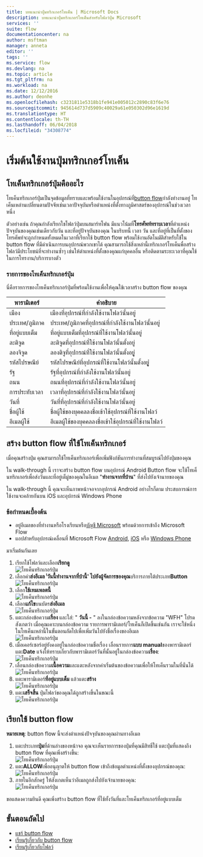 ```yaml
---
title: บทแนะนำปุ่มทริกเกอร์โทเค็น | Microsoft Docs
description: บทแนะนำปุ่มทริกเกอร์โทเค็นสำหรับโฟลว์ปุ่ม Microsoft
services: ''
suite: flow
documentationcenter: na
author: msftman
manager: anneta
editor: ''
tags: ''
ms.service: flow
ms.devlang: na
ms.topic: article
ms.tgt_pltfrm: na
ms.workload: na
ms.date: 12/12/2016
ms.author: deonhe
ms.openlocfilehash: c3231811e5318b1fe941e005012c2890c83f6e76
ms.sourcegitcommit: 945614d737d5909c40029a61e050302d96e1619d
ms.translationtype: HT
ms.contentlocale: th-TH
ms.lasthandoff: 06/04/2018
ms.locfileid: "34308774"
---
```

# <a name="get-started-with-button-trigger-tokens"></a>เริ่มต้นใช้งานปุ่มทริกเกอร์โทเค็น
## <a name="what-are-button-trigger-tokens"></a>โทเค็นทริกเกอร์ปุ่มคืออะไร
โทเค็นทริกเกอร์ปุ่มเป็นจุดข้อมูลที่ทราบและพร้อมใช้งานในอุปกรณ์ที่[button flow](introduction-to-button-flows.md)กำลังทำงานอยู่ โทเค็นเหล่านเปลี่ยนตามปัจจัยเช่นเวลาปัจจุบันหรือตำแหน่งที่ตั้งทางภูมิศาสตร์ของอุปกรณ์ในช่วงเวลาหนึ่ง  

ตัวอย่างเช่น ถ้าคุณกำลังเรียกใชโฟลว์ปุ่มบนสมาร์ทโฟน มีแนวโน้มที่**โทรศัพท์ทราบเวลา**ที่ตำแหน่งปัจจุบันของคุณเช่นเดียวกับวัน และที่อยู่ปัจจุบันของคุณ ในบริบทนี้ เวลา วัน และที่อยู่ที่เป็นที่ตั้งของโทรศัพท์จะถูกกำหนดทั้งหมดในเวลาที่เรียกใช้ button flow พร้อมใช้งานอัตโนมัติสำหรับใช้ใน button flow ที่มีดำเนินการบนอุปกรณ์พวกเขาได้ คุณสามารถใช้สิ่งเหล่านี้เทริกเกอร์โทเค็นพื่อสร้างโฟลว์มีประโยชน์ที่จะทำงานซ้ำๆ เช่นให้ตำแหน่งที่ตั้งของคุณแก่บุคคลอื่น หรือติดตามระยะเวลาที่คุณใช้ในการโทรงาน/บริการบางตัว

### <a name="list-of-button-trigger-tokens"></a>รายการของโทเค็นทริกเกอร์ปุ่ม
นี่คือรายการของโทเค็นทริกเกอร์ปุ่มที่พร้อมใช้งานเพื่อให้คุณใช้เวลาสร้าง button flow ของคุณ

| พารามิเตอร์ | คำอธิบาย |
| --- | --- |
| เมือง |เมืองที่อุปกรณ์ที่กำลังใช้งานโฟลว์นั้นอยู่ |
| ประเทศ/ภูมิภาค |ประเทศ/ภูมิภาคที่อุปกรณ์ที่กำลังใช้งานโฟลว์นั้นอยู่ |
| ที่อยู่แบบเต็ม |ที่อยู่แบบเต็มที่อุปกรณ์ที่ใช้งานโฟลว์นั้นอยู่ |
| ละติจูด |ละติจูดที่อุปกรณ์ที่ใช้งานโฟลว์นั้นตั้งอยู่ |
| ลองจิจูด |ลองติจูที่อุปกรณ์ที่ใช้งานโฟลว์นั้นตั้งอยูู่่ |
| รหัสไปรษณีย์ |รหัสไปรษณีย์ที่อุปกรณ์ที่ใช้งานโฟลว์นั้นตั้งอยูู่่ |
| รัฐ |รัฐที่อุปกรณ์ที่กำลังใช้งานโฟลว์นั้นอยู่ |
| ถนน |ถนนที่อุปกรณ์ที่กำลังใช้งานโฟลว์นั้นอยู่ |
| การประทับเวลา |เวลาที่อุปกรณ์ที่กำลังใช้งานโฟลว์นั้นอยู่ |
| วันที่ |วันที่ที่อุปกรณ์ที่กำลังใช้งานโฟลว์นั้นอยู่ |
| ชื่อผู้ใช้ |ชื่อผู้ใช้ของบุคคลลงชื่อเข้าใช้อุปกรณ์ที่ใช้งานโฟลว์ |
| อีเมลผู้ใช้ |อีเมลผู้ใช้ของบุคคลลงชื่อเข้าใช้อุปกรณ์ที่ใช้งานโฟลว์ |

## <a name="create-a-button-flow-that-uses-trigger-tokens"></a>สร้าง button flow ที่ใช้โทเค็นทริกเกอร์
เมื่อคุณสร้างปุ่ม คุณสามารถใช้โทเค็นทริกเกอร์เพื่อเพิ่มฟังก์ชันการทำงานที่สมบูรณ์ไปยังปุ่มของคุณ

ใน walk-through นี้ เราจะสร้าง button flow บนอุปกรณ์ Android Button flow จะใช้โทเค็นทริกเกอร์เพื่อส่งวันและที่อยู่เต็มู่ของคุณในอีเมล "**ทำงานจากที่บ้าน**" ที่ส่งไปยังเจ้านายของคุณ

ใน walk-through นี้ คุณจะเห็นภาพหน้าจอจากอุปกรณ์ Android อย่างไรก็ตาม ประสบการณ์การใช้งานจะคล้ายกันบน iOS และอุปกรณ์ Windows Phone

### <a name="prerequisites"></a>ข้อกำหนดเบื้องต้น
* อยู่อีเมลของที่ทำงานหรือโรงเรียนหรือ[บัญชี Microsoft](https://account.microsoft.com/about?refd=www.microsoft.com) พร้อมด้วยการเข้าถึง Microsoft Flow
* แอปสำหรับอุปกรณ์เคลื่อนที่ Microsoft Flow [Android](https://aka.ms/flowmobiledocsandroid), [iOS](https://aka.ms/flowmobiledocsios) หรือ [Windows Phone](https://aka.ms/flowmobilewindows)

มาเริ่มต้นกันเลย

1. เรียกใช้โฟลว์และเลือก**เรียกดู**   
   ![โทเค็นทริกเกอร์ปุ่ม](./media/introduction-to-button-trigger-tokens/1.png)  
2. เลือกคำ**ส่งอีเมล '่วันนี้ทำงานจากที่บ้านี้' ไปยังผู้จัดการของคุณ**บริการภายใต้ประเภท**Button**   
   ![โทเค็นทริกเกอร์ปุ่ม](./media/introduction-to-button-trigger-tokens/2.png)  
3. เลือก**ใช้เทมเพลตนี้**  
   ![โทเค็นทริกเกอร์ปุ่ม](./media/introduction-to-button-trigger-tokens/3.png)  
4. เลือก**แก้ไข**บนบัตร**ส่งอีเมล**  
   ![โทเค็นทริกเกอร์ปุ่ม](./media/introduction-to-button-trigger-tokens/3-5.png)  
5. แตะกล่องข้อความ**เรื่อง** และใส่: " **วันนี้ -** " ลงในกล่องข้อความหลังจากข้อความ "WFH" โปรดสังเกตว่า เมื่อคุณเคาะบนกล่องข้อความ รายการพารามิเตอร์/โทเค็นก็เปิดขึ้นเช่นกัน เราจะใช้หนึ่งในโทเค็นเหล่านี้ในขั้นตอนถัดไปเพื่อเพิ่มวันไปยังชื่อเรื่องของอีเมล  
   ![โทเค็นทริกเกอร์ปุ่ม](./media/introduction-to-button-trigger-tokens/4.png)  
6. เมื่อเคอร์เซอร์อยู่ยังคงอยู่ในกล่องข้อความชื่อเรื่อง เลื่อนรายการ**แบบ manual**ของพารามิเตอร์แตะ**Date** แจ้งให้ทราบเกี่ยวกับพารามิเตอร์วันที่นั้นอยู่ในกล่องข้อความ**เรื่อง**:  
   ![โทเค็นทริกเกอร์ปุ่ม](./media/introduction-to-button-trigger-tokens/6.png)  
7. เลื่อนกล่องข้อความ**เนื้อความ**และแตะหลังจากค่าเริ่มต้นของข้อความเพื่อให้โทเค็นรวมในที่นั่นได้  
   ![โทเค็นทริกเกอร์ปุ่ม](./media/introduction-to-button-trigger-tokens/7.png)  
8. แตะพารามิเตอร์**ที่อยู่แบบเต็ม** แล้วแตะ**สร้าง**  
   ![โทเค็นทริกเกอร์ปุ่ม](./media/introduction-to-button-trigger-tokens/8.png)  
9. แตะ**เสร็จสิ้น** ปุ่มโฟลว์ของคุณได้ถูกสร้างขึ้นในขณะนี้  
   ![โทเค็นทริกเกอร์ปุ่ม](./media/introduction-to-button-trigger-tokens/9.png)  

## <a name="run-the-button-flow"></a>เรียกใช้ button flow
**หมายเหตุ**: button flow นี้จะส่งตำแหน่งปัจจุบันของคุณผ่านทางอีเมล  

1. แตะประเภท**ปุ่ม**ที่ด้านล่างของหน้าจอ คุณจะเห็นรายการของปุ่มที่คุณมีสิทธิ์ใช้ แตะปุ่มที่แสดงถึง button flow ที่คุณเพิ่งสร้างขึ้น:  
   ![โทเค็นทริกเกอร์ปุ่ม](./media/introduction-to-button-trigger-tokens/10.png)  
2. แตะ**ALLOW**เพื่ออนุญาตให้ button flow เข้าถึงข้อมูลตำแหน่งที่ตั้งของอุปกรณ์ของคุณ:  
   ![โทเค็นทริกเกอร์ปุ่ม](./media/introduction-to-button-trigger-tokens/11.png)  
3. ภายในอีกสักครู่ ให้สังเกตเห็นว่าอีเมลถูกส่งไปยังเจ้านายของคุณ:  
   ![โทเค็นทริกเกอร์ปุ่ม](./media/introduction-to-button-trigger-tokens/12.png)  

ขอแสดงความยินดี คุณเพิ่งสร้าง button flow ที่ใช้ทั้งวันที่และโทเค็นทริกเกอร์ที่อยู่แบบเต็ม 

## <a name="next-steps"></a>ขั้นตอนถัดไป
* [แชร์ button flow](share-buttons.md)
* [เรียนรู้เกี่ยวกับ button flow](introduction-to-button-flows.md)  
* [เรียนรู้เกี่ยวกับโฟลว์](guided-learning/get-started.yml?tutorial-step=1)

